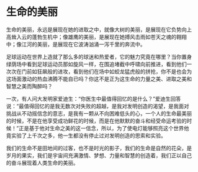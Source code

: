 # 生命的美丽

生命的美丽，永远是展现在她的进取之中，就像大树的美丽，是展现在它负势向上高耸入云的蓬勃生机中；像雄鹰的美丽，是展现在她搏风击雨如苍天之魂的翱翔中；像江河的美丽，是展现在它波涛汹涌一泻千里的奔流中。 

足球运动在世界上造就了那么多的球迷和热爱者，它的魅力究竟在哪里？当你置身绿荫场中看到足球运动员那如旋风一样，在围追堵截中呼啸向前推进，看到他们一次次在门前如狂飙般的进攻，看到他们在场中如蛟龙猛虎般的拼抢，你不是也会为这场面激动的热血沸腾不能自已吗？你这不是正为这生命的力量之美、进取之美和智慧之美而陶醉吗？ 

一次，有人问大发明家爱迪生：“你医生中最值得回忆的是什么？”爱迪生回答说：“最值得回忆的是我无数次对失败的超越，是我对发明创造的渴望，是我面对挑战从不动摇信念的意志，是我有一颗从不向困难低头的心，一个人的生命最美丽的时候，不是在他享受成功鲜花的时候，而是在他默默的奋斗和经受命运考验的时候！”正是基于他对生命之美的这一信念，所以，为了使电灯能够照亮这个世界他竟实验了上千次之多，他一生都没有停止过对发明创造的思索和实验。 

我们的生命不是田地间的过客，也不是时光的影子，我们的生命是自然的花朵，是岁月的果实，我们是宇宙间充满激情、梦想、力量和智慧的创造着，我们正以自己的奋斗展现着人类生命的美丽。
 